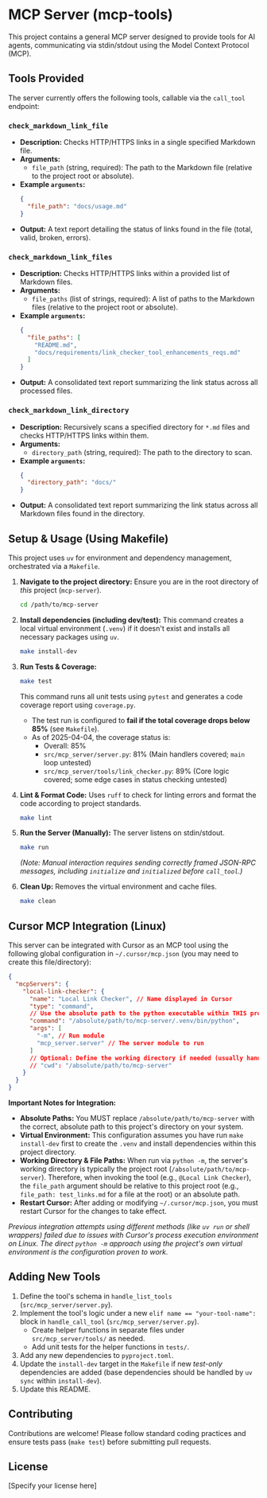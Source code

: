 # MCP Server (mcp-tools)

This project contains a general MCP server designed to provide tools for AI agents, communicating via stdin/stdout using the Model Context Protocol (MCP).

## Tools Provided

The server currently offers the following tools, callable via the `call_tool` endpoint:

### `check_markdown_link_file`

- **Description:** Checks HTTP/HTTPS links in a single specified Markdown file.
- **Arguments:**
  - `file_path` (string, required): The path to the Markdown file (relative to the project root or absolute).
- **Example `arguments`:**
  ```json
  {
    "file_path": "docs/usage.md"
  }
  ```
- **Output:** A text report detailing the status of links found in the file (total, valid, broken, errors).

### `check_markdown_link_files`

- **Description:** Checks HTTP/HTTPS links within a provided list of Markdown files.
- **Arguments:**
  - `file_paths` (list of strings, required): A list of paths to the Markdown files (relative to the project root or absolute).
- **Example `arguments`:**
  ```json
  {
    "file_paths": [
      "README.md",
      "docs/requirements/link_checker_tool_enhancements_reqs.md"
    ]
  }
  ```
- **Output:** A consolidated text report summarizing the link status across all processed files.

### `check_markdown_link_directory`

- **Description:** Recursively scans a specified directory for `*.md` files and checks HTTP/HTTPS links within them.
- **Arguments:**
  - `directory_path` (string, required): The path to the directory to scan.
- **Example `arguments`:**
  ```json
  {
    "directory_path": "docs/"
  }
  ```
- **Output:** A consolidated text report summarizing the link status across all Markdown files found in the directory.

## Setup & Usage (Using Makefile)

This project uses `uv` for environment and dependency management, orchestrated via a `Makefile`.

1.  **Navigate to the project directory:**
    Ensure you are in the root directory of _this_ project (`mcp-server`).

    ```bash
    cd /path/to/mcp-server
    ```

2.  **Install dependencies (including dev/test):**
    This command creates a local virtual environment (`.venv`) if it doesn't exist and installs all necessary packages using `uv`.

    ```bash
    make install-dev
    ```

3.  **Run Tests & Coverage:**

    ```bash
    make test
    ```

    This command runs all unit tests using `pytest` and generates a code coverage report using `coverage.py`.

    - The test run is configured to **fail if the total coverage drops below 85%** (see `Makefile`).
    - As of 2025-04-04, the coverage status is:
      - Overall: 85%
      - `src/mcp_server/server.py`: 81% (Main handlers covered; `main` loop untested)
      - `src/mcp_server/tools/link_checker.py`: 89% (Core logic covered; some edge cases in status checking untested)

4.  **Lint & Format Code:**
    Uses `ruff` to check for linting errors and format the code according to project standards.

    ```bash
    make lint
    ```

5.  **Run the Server (Manually):**
    The server listens on stdin/stdout.

    ```bash
    make run
    ```

    _(Note: Manual interaction requires sending correctly framed JSON-RPC messages, including `initialize` and `initialized` before `call_tool`.)_

6.  **Clean Up:**
    Removes the virtual environment and cache files.
    ```bash
    make clean
    ```

## Cursor MCP Integration (Linux)

This server can be integrated with Cursor as an MCP tool using the following global configuration in `~/.cursor/mcp.json` (you may need to create this file/directory):

```json
{
  "mcpServers": {
    "local-link-checker": {
      "name": "Local Link Checker", // Name displayed in Cursor
      "type": "command",
      // Use the absolute path to the python executable within THIS project's venv
      "command": "/absolute/path/to/mcp-server/.venv/bin/python",
      "args": [
        "-m", // Run module
        "mcp_server.server" // The server module to run
      ]
      // Optional: Define the working directory if needed (usually handled by -m)
      // "cwd": "/absolute/path/to/mcp-server"
    }
  }
}
```

**Important Notes for Integration:**

- **Absolute Paths:** You MUST replace `/absolute/path/to/mcp-server` with the correct, absolute path to this project's directory on your system.
- **Virtual Environment:** This configuration assumes you have run `make install-dev` first to create the `.venv` and install dependencies within this project directory.
- **Working Directory & File Paths:** When run via `python -m`, the server's working directory is typically the project root (`/absolute/path/to/mcp-server`). Therefore, when invoking the tool (e.g., `@Local Link Checker`), the `file_path` argument should be relative to this project root (e.g., `file_path: test_links.md` for a file at the root) or an absolute path.
- **Restart Cursor:** After adding or modifying `~/.cursor/mcp.json`, you must restart Cursor for the changes to take effect.

_Previous integration attempts using different methods (like `uv run` or shell wrappers) failed due to issues with Cursor's process execution environment on Linux. The direct `python -m` approach using the project's own virtual environment is the configuration proven to work._

## Adding New Tools

1.  Define the tool's schema in `handle_list_tools` (`src/mcp_server/server.py`).
2.  Implement the tool's logic under a new `elif name == "your-tool-name":` block in `handle_call_tool` (`src/mcp_server/server.py`).
    - Create helper functions in separate files under `src/mcp_server/tools/` as needed.
    - Add unit tests for the helper functions in `tests/`.
3.  Add any new dependencies to `pyproject.toml`.
4.  Update the `install-dev` target in the `Makefile` if new _test-only_ dependencies are added (base dependencies should be handled by `uv sync` within `install-dev`).
5.  Update this README.

## Contributing

Contributions are welcome! Please follow standard coding practices and ensure tests pass (`make test`) before submitting pull requests.

## License

[Specify your license here]
